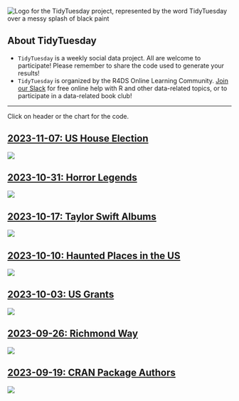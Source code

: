 ![Logo for the TidyTuesday project, represented by the word TidyTuesday over a messy splash of black paint](static/tt_logo.png)

## About TidyTuesday

- `TidyTuesday` is a weekly social data project. All are welcome to participate! Please remember to share the code used to generate your results!
- `TidyTuesday` is organized by the R4DS Online Learning Community. [Join our Slack](https://r4ds.io/join) for free online help with R and other data-related topics, or to participate in a data-related book club!

***

Click on header or the chart for the code.
## [2023-11-07: US House Election](https://github.com/sturbull/tidytuesday/blob/master/code/2023_11_07_tidy_tuesday.Rmd)

<a href='https://github.com/sturbull/tidytuesday/blob/master/outputs/US_House_2023_11_07.png'>
<img src='outputs/US_House_2023_11_07.png'/></a>


## [2023-10-31: Horror Legends](https://github.com/sturbull/tidytuesday/blob/master/code/2023_10_31_tidy_tuesday.Rmd)

<a href='https://github.com/sturbull/tidytuesday/blob/master/outputs/Horror_legends_2023_10_31.png'>
<img src='outputs/Horror_legends_2023_10_31.png'/></a>


## [2023-10-17: Taylor Swift Albums](https://github.com/sturbull/tidytuesday/blob/master/code/2023_10_17_tidy_tuesday.Rmd)

<a href='https://github.com/sturbull/tidytuesday/blob/master/outputs/TaylorSwift_2023_10_17.png'>
<img src='outputs/TaylorSwift_2023_10_17.png'/></a>

## [2023-10-10: Haunted Places in the US](https://github.com/sturbull/tidytuesday/blob/master/code/2023_10_10_tidy_tuesday.Rmd)

<a href='https://github.com/sturbull/tidytuesday/blob/master/outputs/Haunted_Places_2023_10_11.png'>
<img src='outputs/Haunted_Places_2023_10_11.png'/></a>


## [2023-10-03: US Grants](https://github.com/sturbull/tidytuesday/blob/master/code/2023_10_03_tidy_tuesday.Rmd)

<a href='https://github.com/sturbull/tidytuesday/blob/master/outputs/US_Grants_2023_10_04.png'>
<img src='outputs/US_Grants_2023_10_04.png'/></a>

## [2023-09-26: Richmond Way](https://github.com/sturbull/tidytuesday/blob/master/code/2023_09_26_tidy_tuesday.Rmd)

<a href='https://github.com/sturbull/tidytuesday/blob/master/outputs/RichmondWay_2023_09_27.png'>
<img src='outputs/RichmondWay_2023_09_27.png'/></a>


## [2023-09-19: CRAN Package Authors](https://github.com/sturbull/tidytuesday/blob/master/code/2023_09_19_tidy_tuesday.Rmd)

<a href='https://github.com/sturbull/tidytuesday/blob/master/outputs/CRAN_Package_Authors_2023-09-19.png'>
<img src='outputs/CRAN_Package_Authors_2023-09-19.png'/></a>


